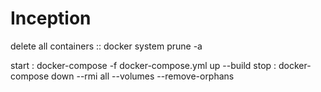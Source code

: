 # Inception 


delete all containers :: docker system prune -a

start : docker-compose -f docker-compose.yml up --build
stop : docker-compose down --rmi all --volumes --remove-orphans
